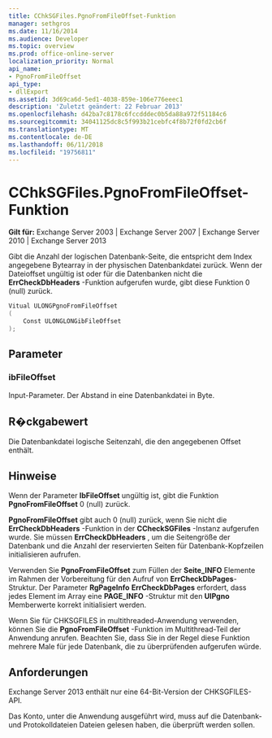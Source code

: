 ```yaml
---
title: CChkSGFiles.PgnoFromFileOffset-Funktion
manager: sethgros
ms.date: 11/16/2014
ms.audience: Developer
ms.topic: overview
ms.prod: office-online-server
localization_priority: Normal
api_name:
- PgnoFromFileOffset
api_type:
- dllExport
ms.assetid: 3d69ca6d-5ed1-4038-859e-106e776eeec1
description: 'Zuletzt geändert: 22 Februar 2013'
ms.openlocfilehash: d42ba7c8178c6fccdddec0b5da88a972f51184c6
ms.sourcegitcommit: 34041125dc8c5f993b21cebfc4f8b72f0fd2cb6f
ms.translationtype: MT
ms.contentlocale: de-DE
ms.lasthandoff: 06/11/2018
ms.locfileid: "19756811"
---
```

# <a name="cchksgfilespgnofromfileoffset-function"></a>CChkSGFiles.PgnoFromFileOffset-Funktion

**Gilt für:** Exchange Server 2003 | Exchange Server 2007 | Exchange Server 2010 | Exchange Server 2013
  
Gibt die Anzahl der logischen Datenbank-Seite, die entspricht dem Index angegebene Bytearray in der physischen Datenbankdatei zurück. Wenn der Dateioffset ungültig ist oder für die Datenbanken nicht die **ErrCheckDbHeaders** -Funktion aufgerufen wurde, gibt diese Funktion 0 (null) zurück. 
  
```cs
Vitual ULONGPgnoFromFileOffset  
(
    Const ULONGLONGibFileOffset
);

```

## <a name="parameters"></a>Parameter

### <a name="ibfileoffset"></a>ibFileOffset
  
Input-Parameter. Der Abstand in eine Datenbankdatei in Byte.
    
## <a name="return-value"></a>R�ckgabewert

Die Datenbankdatei logische Seitenzahl, die den angegebenen Offset enthält.
  
## <a name="remarks"></a>Hinweise

Wenn der Parameter **IbFileOffset** ungültig ist, gibt die Funktion **PgnoFromFileOffset** 0 (null) zurück. 
  
**PgnoFromFileOffset** gibt auch 0 (null) zurück, wenn Sie nicht die **ErrCheckDbHeaders** -Funktion in der **CCheckSGFiles** -Instanz aufgerufen wurde. Sie müssen **ErrCheckDbHeaders** , um die Seitengröße der Datenbank und die Anzahl der reservierten Seiten für Datenbank-Kopfzeilen initialisieren aufrufen. 
  
Verwenden Sie **PgnoFromFileOffset** zum Füllen der **Seite\_INFO** Elemente im Rahmen der Vorbereitung für den Aufruf von **ErrCheckDbPages**-Struktur. Der Parameter **RgPageInfo** **ErrCheckDbPages** erfordert, dass jedes Element im Array eine **PAGE_INFO** -Struktur mit den **UlPgno** Memberwerte korrekt initialisiert werden. 
  
Wenn Sie für CHKSGFILES in multithreaded-Anwendung verwenden, können Sie die **PgnoFromFileOffset** -Funktion im Multithread-Teil der Anwendung anrufen. Beachten Sie, dass Sie in der Regel diese Funktion mehrere Male für jede Datenbank, die zu überprüfenden aufgerufen würde. 
  
## <a name="requirements"></a>Anforderungen

Exchange Server 2013 enthält nur eine 64-Bit-Version der CHKSGFILES-API.
  
Das Konto, unter die Anwendung ausgeführt wird, muss auf die Datenbank- und Protokolldateien Dateien gelesen haben, die überprüft werden sollen.
  


